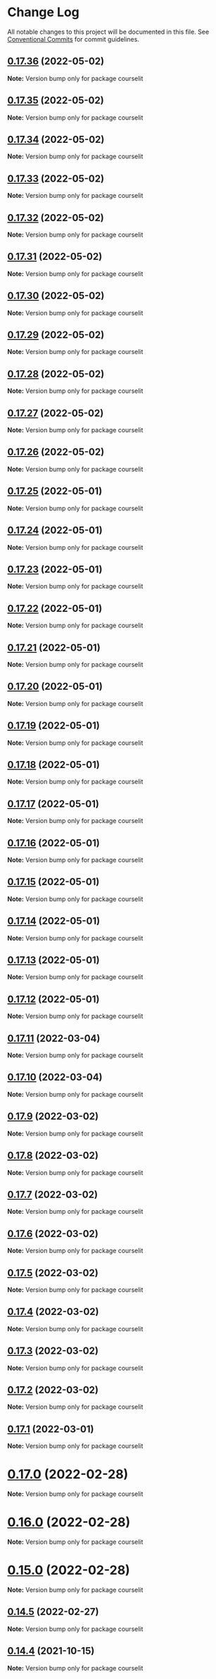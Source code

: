 # Change Log

All notable changes to this project will be documented in this file.
See [Conventional Commits](https://conventionalcommits.org) for commit guidelines.

## [0.17.36](https://github.com/codelitdev/courselit/compare/v0.17.35...v0.17.36) (2022-05-02)

**Note:** Version bump only for package courselit





## [0.17.35](https://github.com/codelitdev/courselit/compare/v0.17.34...v0.17.35) (2022-05-02)

**Note:** Version bump only for package courselit





## [0.17.34](https://github.com/codelitdev/courselit/compare/v0.17.33...v0.17.34) (2022-05-02)

**Note:** Version bump only for package courselit





## [0.17.33](https://github.com/codelitdev/courselit/compare/v0.17.32...v0.17.33) (2022-05-02)

**Note:** Version bump only for package courselit





## [0.17.32](https://github.com/codelitdev/courselit/compare/v0.17.31...v0.17.32) (2022-05-02)

**Note:** Version bump only for package courselit





## [0.17.31](https://github.com/codelitdev/courselit/compare/v0.17.30...v0.17.31) (2022-05-02)

**Note:** Version bump only for package courselit





## [0.17.30](https://github.com/codelitdev/courselit/compare/v0.17.29...v0.17.30) (2022-05-02)

**Note:** Version bump only for package courselit





## [0.17.29](https://github.com/codelitdev/courselit/compare/v0.17.28...v0.17.29) (2022-05-02)

**Note:** Version bump only for package courselit





## [0.17.28](https://github.com/codelitdev/courselit/compare/v0.17.27...v0.17.28) (2022-05-02)

**Note:** Version bump only for package courselit





## [0.17.27](https://github.com/codelitdev/courselit/compare/v0.17.26...v0.17.27) (2022-05-02)

**Note:** Version bump only for package courselit





## [0.17.26](https://github.com/codelitdev/courselit/compare/v0.17.25...v0.17.26) (2022-05-02)

**Note:** Version bump only for package courselit





## [0.17.25](https://github.com/codelitdev/courselit/compare/v0.17.24...v0.17.25) (2022-05-01)

**Note:** Version bump only for package courselit





## [0.17.24](https://github.com/codelitdev/courselit/compare/v0.17.23...v0.17.24) (2022-05-01)

**Note:** Version bump only for package courselit





## [0.17.23](https://github.com/codelitdev/courselit/compare/v0.17.22...v0.17.23) (2022-05-01)

**Note:** Version bump only for package courselit





## [0.17.22](https://github.com/codelitdev/courselit/compare/v0.17.21...v0.17.22) (2022-05-01)

**Note:** Version bump only for package courselit





## [0.17.21](https://github.com/codelitdev/courselit/compare/v0.17.20...v0.17.21) (2022-05-01)

**Note:** Version bump only for package courselit





## [0.17.20](https://github.com/codelitdev/courselit/compare/v0.17.19...v0.17.20) (2022-05-01)

**Note:** Version bump only for package courselit





## [0.17.19](https://github.com/codelitdev/courselit/compare/v0.17.18...v0.17.19) (2022-05-01)

**Note:** Version bump only for package courselit





## [0.17.18](https://github.com/codelitdev/courselit/compare/v0.17.17...v0.17.18) (2022-05-01)

**Note:** Version bump only for package courselit





## [0.17.17](https://github.com/codelitdev/courselit/compare/v0.17.16...v0.17.17) (2022-05-01)

**Note:** Version bump only for package courselit





## [0.17.16](https://github.com/codelitdev/courselit/compare/v0.17.15...v0.17.16) (2022-05-01)

**Note:** Version bump only for package courselit





## [0.17.15](https://github.com/codelitdev/courselit/compare/v0.17.13...v0.17.15) (2022-05-01)

**Note:** Version bump only for package courselit





## [0.17.14](https://github.com/codelitdev/courselit/compare/v0.17.13...v0.17.14) (2022-05-01)

**Note:** Version bump only for package courselit





## [0.17.13](https://github.com/codelitdev/courselit/compare/v0.17.12...v0.17.13) (2022-05-01)

**Note:** Version bump only for package courselit





## [0.17.12](https://github.com/codelitdev/courselit/compare/v0.17.11...v0.17.12) (2022-05-01)

**Note:** Version bump only for package courselit





## [0.17.11](https://github.com/codelitdev/courselit/compare/v0.17.10...v0.17.11) (2022-03-04)

**Note:** Version bump only for package courselit

## [0.17.10](https://github.com/codelitdev/courselit/compare/v0.17.9...v0.17.10) (2022-03-04)

**Note:** Version bump only for package courselit

## [0.17.9](https://github.com/codelitdev/courselit/compare/v0.17.8...v0.17.9) (2022-03-02)

**Note:** Version bump only for package courselit

## [0.17.8](https://github.com/codelitdev/courselit/compare/v0.17.7...v0.17.8) (2022-03-02)

**Note:** Version bump only for package courselit

## [0.17.7](https://github.com/codelitdev/courselit/compare/v0.17.6...v0.17.7) (2022-03-02)

**Note:** Version bump only for package courselit

## [0.17.6](https://github.com/codelitdev/courselit/compare/v0.17.5...v0.17.6) (2022-03-02)

**Note:** Version bump only for package courselit

## [0.17.5](https://github.com/codelitdev/courselit/compare/v0.17.4...v0.17.5) (2022-03-02)

**Note:** Version bump only for package courselit

## [0.17.4](https://github.com/codelitdev/courselit/compare/v0.17.3...v0.17.4) (2022-03-02)

**Note:** Version bump only for package courselit

## [0.17.3](https://github.com/codelitdev/courselit/compare/v0.17.2...v0.17.3) (2022-03-02)

**Note:** Version bump only for package courselit

## [0.17.2](https://github.com/codelitdev/courselit/compare/v0.17.1...v0.17.2) (2022-03-02)

**Note:** Version bump only for package courselit

## [0.17.1](https://github.com/codelitdev/courselit/compare/v0.17.0...v0.17.1) (2022-03-01)

**Note:** Version bump only for package courselit

# [0.17.0](https://github.com/codelitdev/courselit/compare/v0.16.0...v0.17.0) (2022-02-28)

**Note:** Version bump only for package courselit

# [0.16.0](https://github.com/codelitdev/courselit/compare/v0.15.0...v0.16.0) (2022-02-28)

**Note:** Version bump only for package courselit

# [0.15.0](https://github.com/codelitdev/courselit/compare/v0.14.5...v0.15.0) (2022-02-28)

**Note:** Version bump only for package courselit

## [0.14.5](https://github.com/codelitdev/courselit/compare/v0.14.4...v0.14.5) (2022-02-27)

**Note:** Version bump only for package courselit

## [0.14.4](https://github.com/codelitdev/courselit/compare/v0.14.3...v0.14.4) (2021-10-15)

**Note:** Version bump only for package courselit
